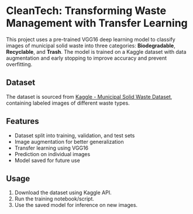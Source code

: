 # CleanTech: Transforming Waste Management with Transfer Learning

This project uses a pre-trained VGG16 deep learning model to classify images of municipal solid waste into three categories: **Biodegradable**, **Recyclable**, and **Trash**. The model is trained on a Kaggle dataset with data augmentation and early stopping to improve accuracy and prevent overfitting.

## Dataset

The dataset is sourced from [Kaggle - Municipal Solid Waste Dataset](https://www.kaggle.com/datasets/elinachen717/municipal-solid-waste-dataset), containing labeled images of different waste types.

## Features

- Dataset split into training, validation, and test sets
- Image augmentation for better generalization
- Transfer learning using VGG16
- Prediction on individual images
- Model saved for future use

## Usage

1. Download the dataset using Kaggle API.
2. Run the training notebook/script.
3. Use the saved model for inference on new images.

